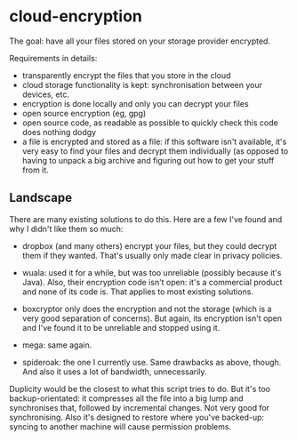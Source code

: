 # cloud-encryption

The goal: have all your files stored on your storage provider encrypted.

Requirements in details:

- transparently encrypt the files that you store in the cloud
- cloud storage functionality is kept: synchronisation between your devices, etc.
- encryption is done locally and only you can decrypt your files
- open source encryption (eg, gpg)
- open source code, as readable as possible to quickly check this code does nothing dodgy
- a file is encrypted and stored as a file: if this software isn't available, it's very easy to find your files and decrypt them individually (as opposed to having to unpack a big archive and figuring out how to get your stuff from it.


## Landscape

There are many existing solutions to do this. Here are a few I've found and why I didn't like them so much:

- dropbox (and many others) encrypt your files, but they could decrypt them if they wanted. That's usually only made clear in privacy policies.

- wuala: used it for a while, but was too unreliable (possibly because it's Java). Also, their encryption code isn't open: it's a commercial product and none of its code is. That applies to most existing solutions.

- boxcryptor only does the encryption and not the storage (which is a very good separation of concerns). But again, its encryption isn't open and I've found it to be unreliable and stopped using it.

- mega: same again.

- spideroak: the one I currently use. Same drawbacks as above, though. And also it uses a lot of bandwidth, unnecessarily.

Duplicity would be the closest to what this script tries to do. But it's too backup-orientated: it compresses all the file into a big lump and synchronises that, followed by incremental changes. Not very good for synchronising. Also it's designed to restore where you've backed-up: syncing to another machine will cause permission problems.

